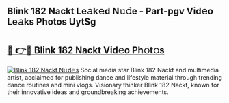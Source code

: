 ## Blink 182 Nackt Le𝚊k𝚎d N𝚞𝚍e - Part-pgv Vid𝚎o Le𝚊ks Photos UytSg

# <h2><a href="http://fb6c4w6.evod.top/?m=Blink+182+Nackt">🔗 👉🔴 Blink 182 Nackt Vid𝚎o Ph𝚘t𝚘s</a></h2>

[![Blink 182 Nackt N𝚞d𝚎s](https://i.imgur.com/8V9OHl7.gif)](http://fb6c4w6.evod.top/?m=Blink+182+Nackt)
Social media star Blink 182 Nackt and multimedia artist, acclaimed for publishing dance and lifestyle material through trending dance routines and mini vlogs. Visionary thinker Blink 182 Nackt, known for their innovative ideas and groundbreaking achievements. 
